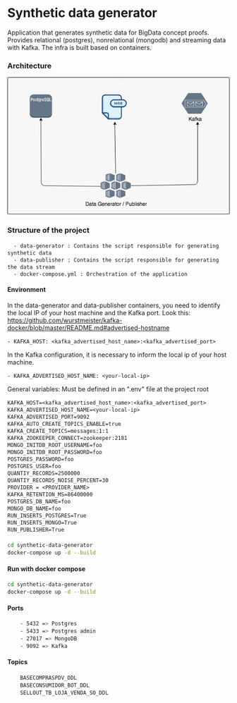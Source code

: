 # Synthetic data generator

Application that generates synthetic data for BigData concept proofs. Provides relational (postgres), nonrelational (mongodb) and streaming data with Kafka. The infra is built based on containers.
### Architecture
![Architecture](https://github.com/DataGenPoc/synthetic-data-generator/blob/master/docs/architecture.jpg?raw=true)


### Structure of the project
      - data-generator : Contains the script responsible for generating synthetic data        
      - data-publisher : Contains the script responsible for generating the data stream
      - docker-compose.yml : Orchestration of the application
 

#### Environment
In the data-generator and data-publisher containers, you need to identify the local IP of your host machine and the Kafka port. Look this: https://github.com/wurstmeister/kafka-docker/blob/master/README.md#advertised-hostname

    - KAFKA_HOST: <kafka_advertised_host_name>:<kafka_advertised_port>
 
In the Kafka configuration, it is necessary to inform the local ip of your host machine.

    - KAFKA_ADVERTISED_HOST_NAME: <your-local-ip>

General variables: Must be defined in an ".env" file at the project root

    KAFKA_HOST=<kafka_advertised_host_name>:<kafka_advertised_port>
    KAFKA_ADVERTISED_HOST_NAME=<your-local-ip>
    KAFKA_ADVERTISED_PORT=9092
    KAFKA_AUTO_CREATE_TOPICS_ENABLE=true
    KAFKA_CREATE_TOPICS=messages:1:1
    KAFKA_ZOOKEEPER_CONNECT=zookeeper:2181
    MONGO_INITDB_ROOT_USERNAME=foo
    MONGO_INITDB_ROOT_PASSWORD=foo
    POSTGRES_PASSWORD=foo
    POSTGRES_USER=foo
    QUANTIY_RECORDS=2500000
    QUANTIY_RECORDS_NOISE_PERCENT=30
    PROVIDER = <PROVIDER_NAME>
    KAFKA_RETENTION_MS=86400000
    POSTGRES_DB_NAME=foo
    MONGO_DB_NAME=foo
    RUN_INSERTS_POSTGRES=True
    RUN_INSERTS_MONGO=True
    RUN_PUBLISHER=True
 
#### 
```sh
cd synthetic-data-generator
docker-compose up -d --build
```
   
#### Run with docker compose
```sh
cd synthetic-data-generator
docker-compose up -d --build
```

#### Ports
```sh
    - 5432 => Postgres
    - 5433 => Postgres admin
    - 27017 => MongoDB
    - 9092 => Kafka
```

#### Topics
```sh
    BASECOMPRASPDV_DDL
    BASECONSUMIDOR_BOT_DDL
    SELLOUT_TB_LOJA_VENDA_SO_DDL
```
